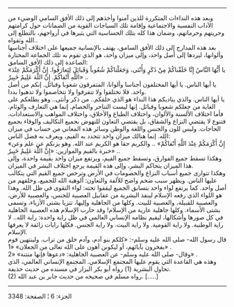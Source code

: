 ------------------------------------------------------------------------

وبعد هذه النداءات المتكررة للذين آمنوا وأخذهم إلى ذلك الأفق السامي
الوضيء من الآداب النفسية والاجتماعية وإقامة تلك السياجات القوية من
الضمانات حول كرامتهم وحريتهم وحرماتهم، وضمان هذا كله بتلك الحساسية التي
يثيرها في أرواحهم، بالتطلع إلى الله وتقواه..  
بعد هذه المدارج إلى ذلك الأفق السامق، يهتف بالإنسانية جميعها على اختلاف
أجناسها وألوانها، ليردها إلى أصل واحد، وإلى ميزان واحد، هو الذي تقوم به
تلك الجماعة المختارة الصاعدة إلى ذلك الأفق السامق:  
«يا أَيُّهَا النَّاسُ إِنَّا خَلَقْناكُمْ مِنْ ذَكَرٍ وَأُنْثى، وَجَعَلْناكُمْ شُعُوباً وَقَبائِلَ لِتَعارَفُوا.
إِنَّ أَكْرَمَكُمْ عِنْدَ اللَّهِ أَتْقاكُمْ. إِنَّ اللَّهَ عَلِيمٌ خَبِيرٌ» ..  
يا أيها الناس. يا أيها المختلفون أجناسا وألوانا، المتفرقون شعوبا وقبائل.
إنكم من أصل واحد. فلا تختلفوا ولا تتفرقوا ولا تتخاصموا ولا تذهبوا
بددا.  
يا أيها الناس. والذي يناديكم هذا النداء هو الذي خلقكم.. من ذكر وأنثى..
وهو يطلعكم على الغاية من جعلكم شعوبا وقبائل. إنها ليست التناحر والخصام.
إنما هي التعارف والوئام. فأما اختلاف الألسنة والألوان، واختلاف الطباع
والأخلاق، واختلاف المواهب والاستعدادات، فتنوع لا يقتضي النزاع والشقاق،
بل يقتضي التعاون للنهوض بجميع التكاليف والوفاء بجميع الحاجات. وليس للون
والجنس واللغة والوطن وسائر هذه المعاني من حساب في ميزان الله. إنما هنالك
ميزان واحد تتحدد به القيم، ويعرف به فضل الناس:  
«إِنَّ أَكْرَمَكُمْ عِنْدَ اللَّهِ أَتْقاكُمْ» .. والكريم حقا هو الكريم عند الله. وهو يزنكم
عن علم وعن خبرة بالقيم والموازين: «إِنَّ اللَّهَ عَلِيمٌ خَبِيرٌ» ..  
وهكذا تسقط جميع الفوارق، وتسقط جميع القيم، ويرتفع ميزان واحد بقيمة
واحدة، وإلى هذا الميزان يتحاكم البشر، وإلى هذه القيمة يرجع اختلاف البشر
في الميزان.  
وهكذا تتوارى جميع أسباب النزاع والخصومات في الأرض وترخص جميع القيم التي
يتكالب عليها الناس. ويظهر سبب ضخم واضح للألفة والتعاون: ألوهية الله
للجميع، وخلقهم من أصل واحد. كما يرتفع لواء واحد يتسابق الجميع ليقفوا
تحته: لواء التقوى في ظل الله. وهذا هو اللواء الذي رفعه الإسلام لينقذ
البشرية من عقابيل العصبية للجنس، والعصبية للأرض، والعصبية للقبيلة،
والعصبية للبيت. وكلها من الجاهلية وإليها، تتزيا بشتى الأزياء، وتسمى بشتى
الأسماء. وكلها جاهلية عارية من الإسلام! وقد حارب الإسلام هذه العصبية
الجاهلية في كل صورها وأشكالها، ليقيم نظامه الإنساني العالمي في ظل راية
واحدة: راية الله.. لا راية الوطنية. ولا راية القومية. ولا راية البيت.
ولا راية الجنس. فكلها رايات زائفة لا يعرفها الإسلام.  
قال رسول الله- صلى الله عليه وسلم-: «كلكم بنو آدم، وآدم خلق من تراب.
ولينتهين قوم يفخرون بآبائهم، أو ليكونن أهون على الله تعالى من الجعلان»
«1» .  
وقال- صلى الله عليه وسلم- عن العصبية الجاهلية: «دعوها فإنها منتنة» «2»
.  
وهذه هي القاعدة التي يقوم عليها المجتمع الإسلامي. المجتمع الإنساني
العالمي، الذي تحاول البشرية (1) رواه أبو بكر البزار في مسنده من حديث
حذيفة.  
(2) رواه مسلم في صحيحه من حديث جابر بن عبد الله. \[.....\]

------------------------------------------------------------------------

الجزء: 6 ¦ الصفحة: 3348
